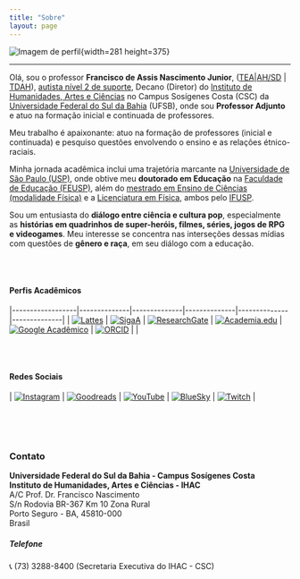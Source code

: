 ```yaml
---
title: "Sobre"
layout: page
---
```


![Imagem de perfil](https://itxesco.github.io/imagens/perfil/perfil_3.jpeg){width=281 height=375}  


---  


Olá, sou o professor **Francisco de Assis Nascimento Junior**, ([TEA](https://bvsms.saude.gov.br/transtorno-do-espectro-autista-tea-autismo/)|[AH/SD](https://evoluirdesenvolvimento.com.br/superdotacao-e-autismo/) | [TDAH](https://www.msdmanuals.com/pt-br/casa/problemas-de-sa%C3%BAde-infantil/dist%C3%BArbios-de-aprendizagem-e-do-desenvolvimento/transtorno-do-d%C3%A9ficit-de-aten%C3%A7%C3%A3o-com-hiperatividade-tdah)), [autista nível 2 de suporte](https://autismoerealidade.org.br/2024/02/08/o-que-sao-niveis-de-suporte-no-tea-e-como-eles-podem-auxiliar-no-diagnostico/), Decano (Diretor) do [Instituto de Humanidades, Artes e Ciências](https://www.ufsb.edu.br/ihac/) no Campus Sosígenes Costa (CSC) da [Universidade Federal do Sul da Bahia](https://ufsb.edu.br/) (UFSB), onde sou **Professor Adjunto** e atuo na formação inicial e continuada de professores.

Meu trabalho é apaixonante: atuo na formação de professores (inicial e continuada) e pesquiso questões envolvendo o ensino e as relações étnico-raciais.

Minha jornada acadêmica inclui uma trajetória marcante na [Universidade de São Paulo (USP)](https://www5.usp.br/), onde obtive meu **doutorado em Educação** na [Faculdade de Educação (FEUSP)](https://www4.fe.usp.br/), além do [mestrado em Ensino de Ciências (modalidade Física)](https://portal.if.usp.br/piec/) e a [Licenciatura em Física](https://portal.if.usp.br/cg/licenciatura-em-fisica), ambos pelo [IFUSP](https://portal.if.usp.br/ifusp/).

Sou um entusiasta do **diálogo entre ciência e cultura pop**, especialmente as **histórias em quadrinhos de super-heróis, filmes, séries, jogos de RPG e videogames**. Meu interesse se concentra nas interseções dessas mídias com questões de **gênero e raça**, em seu diálogo com a educação.  


<br><br>  


#### Perfis Acadêmicos  

|------------------|--------------|--------------|--------------|--------------|--------------|
| [![Lattes](https://itxesco.github.io/imagens/icones/icons16/lattes-icon.png)](http://lattes.cnpq.br/1942359141745184) | [![SigaA](https://itxesco.github.io/imagens/icones/icons16/ufsb-icon.jpg)](https://sig.ufsb.edu.br/sigaa/public/docente/portal.jsf?siape=1085938) | [![ResearchGate](https://itxesco.github.io/imagens/icones/icons16/researchgate-icon.png)](https://www.researchgate.net/profile/Francisco_Nascimento24) | [![Academia.edu](https://itxesco.github.io/imagens/icones/icons16/academia-edu-icon.png)](https://ufsb.academia.edu/FranciscoNascimento) | [![Google Acadêmico](https://itxesco.github.io/imagens/icones/icons16/google-scholar-icon.png)](https://scholar.google.com.br/citations?user=H8peemwAAAAJ&hl=en) | [![ORCID](https://itxesco.github.io/imagens/icones/icons16/orcid-icon.png)](https://orcid.org/0000-0003-0587-8392) |  |  


<br><br>  


#### Redes Sociais  

| [![Instagram](https://itxesco.github.io/imagens/icones/icons16/instagram-icon.png)](https://www.instagram.com/gtf.nascimento) |  [![Goodreads](https://itxesco.github.io/imagens/icones/icons16/goodreads-icon.png)](https://www.goodreads.com/user/show/51497119-francisco-nascimento) |  [![YouTube](https://itxesco.github.io/imagens/icones/icons16/youtube-icon.png)](https://www.youtube.com/channel/UCqWEN6uuwiohJY8qv9e7Ddg) | [![BlueSky](https://itxesco.github.io/imagens/icones/icons16/twitter-icon.png)](https://web-cdn.bsky.app/profile/itxesco.bsky.social) | [![Twitch](https://itxesco.github.io/imagens/icones/icons16/twitch-icon.png)](https://twitch.tv/itxesco) |  


<br><br><br>  


### Contato  

**Universidade Federal do Sul da Bahia - Campus Sosígenes Costa**  
**Instituto de Humanidades, Artes e Ciências - IHAC**  
A/C Prof. Dr. Francisco Nascimento  
S/n Rodovia BR-367 Km 10 Zona Rural  
Porto Seguro - BA, 45810-000  
Brasil  

##### Telefone  
📞 (73) 3288-8400 (Secretaria Executiva do IHAC - CSC)
